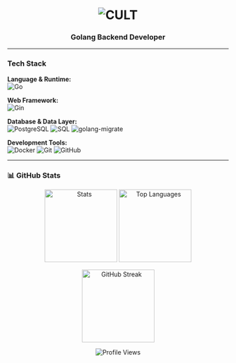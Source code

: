 <h1 align="center">
  <img src="https://readme-typing-svg.demolab.com?font=JetBrains+Mono&weight=800&size=52&duration=2000&pause=1000&color=FFFFFF&center=true&vCenter=true&width=180&height=70&lines=CULT" alt="CULT" />
</h1>

<h3 align="center">Golang Backend Developer</h3>

---

### Tech Stack

**Language & Runtime:**  
![Go](https://img.shields.io/badge/Go-00ADD8?style=flat-square&logo=go&logoColor=white)

**Web Framework:**  
![Gin](https://img.shields.io/badge/Gin-00ADD8?style=flat-square)

**Database & Data Layer:**  
![PostgreSQL](https://img.shields.io/badge/PostgreSQL-4169E1?style=flat-square&logo=postgresql&logoColor=white)
![SQL](https://img.shields.io/badge/SQL-4479A1?style=flat-square)
![golang-migrate](https://img.shields.io/badge/DB_Migrations-00ADD8?style=flat-square)

**Development Tools:**  
![Docker](https://img.shields.io/badge/Docker-2496ED?style=flat-square&logo=docker&logoColor=white)
![Git](https://img.shields.io/badge/Git-F05032?style=flat-square&logo=git&logoColor=white)
![GitHub](https://img.shields.io/badge/GitHub-181717?style=flat-square&logo=github&logoColor=white)

---

### 📊 GitHub Stats

<p align="center">
  <img src="https://github-readme-stats.vercel.app/api?username=markbelaev&show_icons=true&theme=dark&hide_border=true&bg_color=000000&title_color=FFFFFF&icon_color=FFFFFF&text_color=FFFFFF&include_all_commits=true&count_private=true" alt="Stats" height="165"/>
  <img src="https://github-readme-stats.vercel.app/api/top-langs/?username=markbelaev&layout=compact&theme=dark&hide_border=true&bg_color=000000&title_color=FFFFFF&text_color=FFFFFF&langs_count=8&card_width=445" alt="Top Languages" height="165"/>
</p>

<p align="center">
  <img src="https://github-readme-streak-stats.herokuapp.com/?user=markbelaev&theme=dark&background=000000&hide_border=true&stroke=FFFFFF&ring=FFFFFF&fire=FFFFFF&currStreakLabel=FFFFFF" alt="GitHub Streak" height="165"/>
</p>

<p align="center">
  <img src="https://komarev.com/ghpvc/?username=markbelaev&style=flat-square&color=lightgrey" alt="Profile Views"/>
</p>
